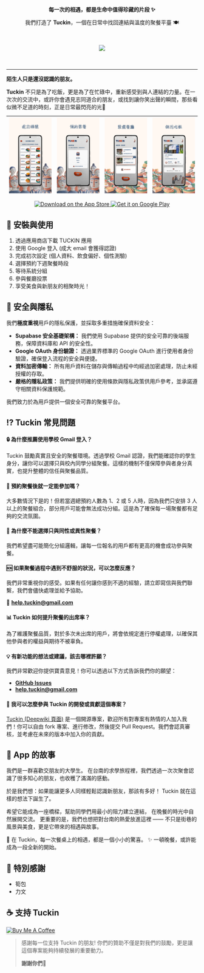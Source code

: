 <p align="center">
<b>每一次的相遇，都是生命中值得珍藏的片段 ✨</b>
</p>
<p align="center">
我們打造了 <b>Tuckin</b>，一個在日常中找回連結與溫度的聚餐平臺 🍽️
</p>

<br>

<p align="center">
  <img width="300" src="docs/images/tuckin-wide.png">
</p>

<br>

---

**陌生人只是還沒認識的朋友。**

**Tuckin** 不只是為了吃飯，更是為了在忙碌中，重新感受到與人連結的力量。在一次次的交流中，或許你會遇見志同道合的朋友，或找到讓你笑出聲的瞬間，那些看似微不足道的時刻，正是日常最閃亮的光🌟 

| ![](docs/images/1.png) | ![](docs/images/2.png) | ![](docs/images/3.png) | ![](docs/images/4.png) |
| ---------------------- | ---------------------- | ---------------------- | ---------------------- |


<p align="center">
  <a href="https://apps.apple.com/tw/app/tuckin/id6751713165?platform=iphone">
    <img src="https://img.shields.io/badge/Download_on_the-App_Store-black?style=for-the-badge&logo=apple&logoColor=white" alt="Download on the App Store">
  </a>
  <a href="https://play.google.com/store/apps/details?id=com.tuckin.app">
    <img src="https://img.shields.io/badge/Get_it_on-Google_Play-green?style=for-the-badge&logo=google-play&logoColor=white" alt="Get it on Google Play">
  </a>
</p>

## 📱 安裝與使用

1. 透過應用商店下載 TUCKIN 應用
2. 使用 Google 登入 (成大 email 會獲得認證)
3. 完成初次設定 (個人資料、飲食偏好、個性測驗)
4. 選擇預約下週聚餐時段
5. 等待系統分組
6. 參與餐廳投票
7. 享受美食與新朋友的相聚時光！ 

## 🔐 安全與隱私

我們**極度重視**用戶的隱私保護，並採取多重措施確保資料安全：

- **Supabase 安全基礎架構：** 我們使用 Supabase 提供的安全可靠的後端服務，保障資料庫和 API 的安全性。
- **Google OAuth 身份驗證：**  透過業界標準的 Google OAuth 進行使用者身份驗證，確保登入流程的安全與便捷。
- **資料加密傳輸：** 所有用戶資料在儲存與傳輸過程中均經過加密處理，防止未經授權的存取。
- **嚴格的隱私政策：** 我們提供明確的使用條款與隱私政策供用戶參考，並承諾遵守相關資料保護規範。

我們致力於為用戶提供一個安全可靠的聚餐平台。 

## ⁉️ Tuckin 常見問題

#### 🔒 為什麼推薦使用學校 Gmail 登入？

Tuckin 鼓勵真實且安全的聚餐環境。透過學校 Gmail 認證，我們能確認你的學生身分，讓你可以選擇只與校內同學分組聚餐。這樣的機制不僅保障參與者身分真實，也提升整體的信任與聚餐品質。 


#### 🤝 預約聚餐後就一定能參加嗎？

大多數情況下是的！但若當週總預約人數為 1、2 或 5 人時，因為我們只安排 3 人以上的聚餐組合，部分用戶可能會無法成功分組。這是為了確保每一場聚餐都有足夠的交流氛圍。 


#### 🙋 為什麼不能選擇只與同性或異性聚餐？

我們希望盡可能簡化分組邏輯，讓每一位報名的用戶都有更高的機會成功參與聚餐。 


#### 🆘 如果聚餐過程中遇到不舒服的狀況，可以怎麼反應？

我們非常重視你的感受。如果有任何讓你感到不適的經驗，請立即寫信與我們聯繫，我們會儘快處理並給予協助。

📧 **[help.tuckin@gmail.com](mailto:help.tuckin@gmail.com)**



#### 📊 Tuckin 如何提升聚餐的出席率？

為了維護聚餐品質，對於多次未出席的用戶，將會依規定進行停權處理，以確保其他參與者的權益與期待不被辜負。 


#### 💡 有新功能的想法或建議，該去哪裡許願？

我們非常歡迎你提供寶貴意見！你可以透過以下方式告訴我們你的願望：

+ **[GitHub Issues](https://github.com/ncchen99/Tuckin/issues)**
+ **[help.tuckin@gmail.com](mailto:help.tuckin@gmail.com)**


#### 🚀 我可以怎麼參與 Tuckin 的開發或貢獻這個專案？

[Tuckin (Deepwiki 頁面)](https://deepwiki.com/ncchen99/Tuckin) 是一個開源專案，歡迎所有對專案有熱情的人加入我們！你可以自由 fork 專案、進行修改，然後提交 Pull Request。我們會認真審核，並考慮在未來的版本中加入你的貢獻。 

## 🌟 App 的故事

我們是一群喜歡交朋友的大學生。
在台南的求學旅程裡，我們透過一次次聚會認識了很多知心的朋友，也收穫了滿滿的感動。

於是我們想：如果能讓更多人同樣輕鬆認識新朋友，那該有多好！
Tuckin 就在這樣的想法下誕生了。

希望它能成為一座橋樑，幫助同學們用最小的阻力建立連結，
在晚餐的時光中自然展開交流。
更重要的是，我們也想把對台南的熱愛放進這裡 —— 
不只是街巷的風景與美食，更是它帶來的相遇與故事。

🍲 在 Tuckin，每一次餐桌上的相遇，都是一個小小的驚喜。
✨ 一頓晚餐，或許能成為一段全新的開始。

## 🙏 特別感謝

+ 筍包 
+ 力文

## ☕ 支持 Tuckin

<a href="https://www.buymeacoffee.com/ncchen" target="_blank"><img src="https://www.buymeacoffee.com/assets/img/custom_images/orange_img.png" alt="Buy Me A Coffee" style="height: 41px !important;width: 174px !important;box-shadow: 0px 3px 2px 0px rgba(190, 190, 190, 0.5) !important;-webkit-box-shadow: 0px 3px 2px 0px rgba(190, 190, 190, 0.5) !important;" ></a>

> 感謝每一位支持 Tuckin 的朋友! 你們的贊助不僅是對我們的鼓勵，更是讓這個專案能夠持續發展的重要動力。
> 
> **謝謝你們🥹**